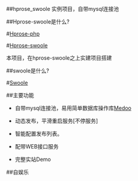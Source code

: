 ##hprose_swoole 实例项目，自带mysql连接池

##Hprose-swoole是什么?

#[Hprose-php](https://github.com/hprose/hprose-php)

#[Hprose-swoole](https://github.com/hprose/hprose-swoole)

本项目，在hprose-swoole之上实建项目搭建

##swoole是什么?

#[Swoole](https://github.com/swoole/swoole-src)

##主要功能

* 自带mysql连接池，易用简单数据库操作库[Medoo](https://github.com/catfan/Medoo)
  
* 动态发布，平滑重启服务[不停服务]

* 智能配置发布列表。

* 配带WEB接口服务

* 完整实站Demo


##自娱乐
